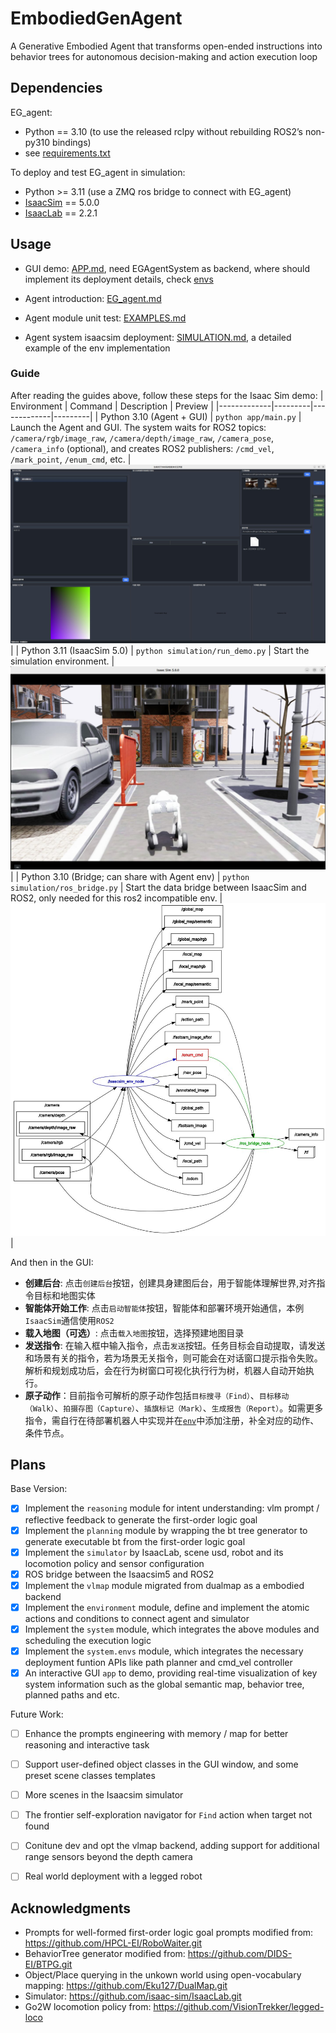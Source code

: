 # EmbodiedGenAgent
A Generative Embodied Agent that transforms open-ended instructions into behavior trees for autonomous decision-making and action execution loop

## Dependencies
EG_agent:
- Python == 3.10 (to use the released rclpy without rebuilding ROS2’s non-py310 bindings)
- see [requirements.txt](requirements.txt)

To deploy and test EG_agent in simulation:
- Python >= 3.11 (use a ZMQ ros bridge to connect with EG_agent)
- [IsaacSim](https://docs.isaacsim.omniverse.nvidia.com/5.0.0/installation/install_python.html) == 5.0.0
- [IsaacLab](https://isaac-sim.github.io/IsaacLab/v2.2.1/source/setup/installation/pip_installation.html) == 2.2.1

## Usage
- GUI demo: [APP.md](docs/APP.md), need EGAgentSystem as backend, where should implement its deployment details, check [envs](EG_agent/system/envs)

- Agent introduction: [EG_agent.md](docs/EG_agent.md)

- Agent module unit test: [EXAMPLES.md](docs/EXAMPLES.md)

- Agent system isaacsim deployment: [SIMULATION.md](docs/SIMULATION.md), a detailed example of the env implementation

### Guide
After reading the guides above, follow these steps for the Isaac Sim demo:
| Environment | Command | Description | Preview |
|-------------|---------|-------------|---------|
| Python 3.10 (Agent + GUI) | `python app/main.py` | Launch the Agent and GUI. The system waits for ROS2 topics: `/camera/rgb/image_raw`, `/camera/depth/image_raw`, `/camera_pose`, `/camera_info` (optional), and creates ROS2 publishers: `/cmd_vel`, `/mark_point`, `/enum_cmd`, etc. | ![Agent GUI](docs/assets/gui.jpg) |
| Python 3.11 (IsaacSim 5.0) | `python simulation/run_demo.py` | Start the simulation environment. | ![Isaac Sim](docs/assets/simulator.jpg) |
| Python 3.10 (Bridge; can share with Agent env) | `python simulation/ros_bridge.py` | Start the data bridge between IsaacSim and ROS2, only needed for this ros2 incompatible env. | ![ROS Bridge](docs/assets/rqt.jpg) |

And then in the GUI:
- **创建后台**: 点击`创建后台`按钮，创建具身建图后台，用于智能体理解世界,对齐指令目标和地图实体
- **智能体开始工作**: 点击`启动智能体`按钮，智能体和部署环境开始通信，本例`IsaacSim`通信使用`ROS2`
- **载入地图（可选）**: 点击`载入地图`按钮，选择预建地图目录
- **发送指令**: 在输入框中输入指令，点击`发送`按钮。任务目标会自动提取，请发送和场景有关的指令，若为场景无关指令，则可能会在对话窗口提示指令失败。解析和规划成功后，会在行为树窗口可视化执行行为树，机器人自动开始执行。
- **原子动作**：目前指令可解析的原子动作包括`目标搜寻（Find）`、`目标移动（Walk）`、`拍摄存图（Capture）`、`插旗标记（Mark）`、`生成报告（Report）`。如需更多指令，需自行在待部署机器人中实现并在[`env`](EG_agent/environment/embodied)中添加注册，补全对应的动作、条件节点。

## Plans
Base Version:
- [x] Implement the `reasoning` module for intent understanding: vlm prompt / reflective feedback to generate the first-order logic goal
- [x] Implement the `planning` module by wrapping the bt tree generator to generate executable bt from the first-order logic goal
- [x] Implement the `simulator` by IsaacLab, scene usd, robot and its locomotion policy and sensor configuration
- [x] ROS bridge between the Isaacsim5 and ROS2
- [x] Implement the `vlmap` module migrated from dualmap as a embodied backend
- [x] Implement the `environment` module, define and implement the atomic actions and conditions to connect agent and simulator
- [x] Implement the `system` module, which integrates the above modules and scheduling the execution logic
- [x] Implement the `system.envs` module, which integrates the necessary deployment funtion APIs like path planner and cmd_vel controller
- [x] An interactive GUI `app` to demo, providing real-time visualization of key system information such as the global semantic map, behavior tree, planned paths and etc.

Future Work:
- [ ] Enhance the prompts engineering with memory / map for better reasoning and interactive task
- [ ] Support user-defined object classes in the GUI window, and some preset scene classes templates
- [ ] More scenes in the Isaacsim simulator
- [ ] The frontier self-exploration navigator for `Find` action when target not found
- [ ] Conitune dev and opt the vlmap backend, adding support for additional range sensors beyond the depth camera
- [ ] Real world deployment with a legged robot


## Acknowledgments
- Prompts for well-formed first-order logic goal prompts modified from: https://github.com/HPCL-EI/RoboWaiter.git
- BehaviorTree generator modified from: https://github.com/DIDS-EI/BTPG.git
- Object/Place querying in the unkown world using open-vocabulary mapping: https://github.com/Eku127/DualMap.git
- Simulator: https://github.com/isaac-sim/IsaacLab.git
- Go2W locomotion policy from: https://github.com/VisionTrekker/legged-loco